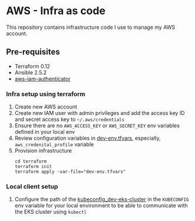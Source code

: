 AWS - Infra as code
===================

This repository contains infrastructure code I use to manage my AWS account.

## Pre-requisites
* Terraform 0.12
* Ansible 2.5.2
* [aws-iam-authenticator](https://docs.aws.amazon.com/eks/latest/userguide/install-aws-iam-authenticator.html)

### Infra setup using terraform
1. Create new AWS account
1. Create new IAM user with admin privileges and add the access key ID and secret access key to `~/.aws/credentials`
1. Ensure there are no `AWS_ACCESS_KEY` or `AWS_SECRET_KEY` env variables defined in your local env
1. Review configuration variables in [dev-env.tfvars](./terraform/dev-env.tfvars), especially, `aws_credenital_profile`
variable
1. Provision infrastructure
    ```shell script
    cd terraform
    terraform init
    terraform apply -var-file="dev-env.tfvars"
    ```

### Local client setup
1. Configure the path of the [kubeconfig_dev-eks-cluster](./terraform/kubeconfig_dev-eks-cluster) in the `KUBECONFIG` 
env variable for your local environment to be able to communicate with the EKS cluster using `kubectl`


